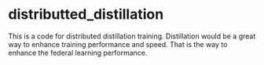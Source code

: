 # distributted_distillation
This is a code for distributed distillation training.
Distillation would be a great way to enhance training performance and speed. That is the way to enhance the federal learning performance. 

